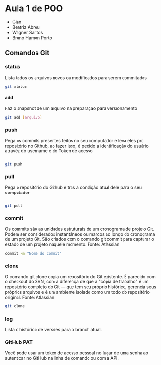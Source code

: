 # Aula 1 de POO

- Gian
- Beatriz Abreu
- Wagner Santos
- Bruno Hamon Porto


## Comandos Git

### status

Lista todos os arquivos novos ou modificados para serem commitados

```bash
git status
```
#### add

Faz o snapshot de um arquivo na preparação para versionamento

```bash
git add [arquivo]
```

### push

Pega os commits presentes feitos no seu computador e leva eles pro repositório no Github, ao fazer isso, é pedido a identificação do usuário atravéz do username e do Token de acesso

``` bash

git push

```

### pull

Pega o repositório do Github e trás a condição atual dele para o seu computador

```bash

git pull

```

### commit

Os commits são as unidades estruturais de um cronograma de projeto Git. Podem ser considerados instantâneos ou marcos ao longo do cronograma de um projeto Git. São criados com o comando git commit para capturar o estado de um projeto naquele momento.
Fonte: Atlassian

```bash
commit -m "Nome do commit"
```

### clone

O comando git clone copia um repositório do Git existente. É parecido com o checkout do SVN, com a diferença de que a "cópia de trabalho" é um repositório completo do Git — que tem seu próprio histórico, gerencia seus próprios arquivos e é um ambiente isolado como um todo do repositório original.
Fonte: Atlassian

```bash
git clone
```

### log
Lista o histórico de versões para o branch atual.

### GitHub PAT
Você pode usar um token de acesso pessoal no lugar de uma senha ao autenticar no GitHub na linha de comando ou com a API.
